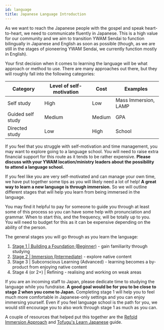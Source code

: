 ```yaml
---
id: language
title: Japanese Language Introduction
---
```


As we want to reach the Japanese people with the gospel and speak heart-to-heart, we need to communicate fluently in Japanese. This is a high value for our community and we aim to transition YWAM Sendai to function bilingually in Japanese and English as soon as possible (though, as we are still in the stages of pioneering YWAM Sendai, we currently function mostly in English).

Your first decision when it comes to learning the language will be what approach or method to use. There are many approaches out there, but they will roughly fall into the following categories:

Category | Level of self-motivation | Cost | Examples
--------- | --------- | --------- | ---------
Self study | High | Low | Mass Immersion, LAMP
Guided self study | Medium | Medium | GPA
Directed study | Low | High | School

If you feel that you struggle with self-motivation and time management, you may want to explore going to a language school. You will need to raise extra financial support for this route as it tends to be rather expensive. **Please discuss with your YWAM location/ministry leaders about the possibility to attend a language school.**

If you feel like you are very self-motivated and can manage your own time, we have put together some tips as you will likely need a lot of help! **A great way to learn a new language is through immersion.** So we will outline different stages that will help you learn from being immersed in the language.

You may find it helpful to pay for someone to guide you through at least some of this process so you can have some help with pronunciation and grammar. When to start this, and the frequency, will be totally up to you. You will need to budget for this as it can be expensive depending on the ability of the person.

The general stages you will go through as you learn the language:

1. [Stage 1 | Building a Foundation (Beginner)](language2.md) - gain familiarity through studying
2. [Stage 2 | Immersion (Intermediate)](language3.md) - explore native content
3. Stage 3 | Subconscious Learning (Advanced) - learning becomes a by-product from enjoying native content
4. Stage 4 (or 2+) | Refining - realising and working on weak areas

If you are an incoming staff to Japan, please dedicate time to studying the language while you fundraise. **A good goal would be for you to be close to stage 2 when you come to Japan.** Completing stage 1 will help you to feel much more comfortable in Japanese-only settings and you can enjoy immersing yourself. Even if you feel language school is the path for you, we would still encourage you to also work through stage 1 as much as you can.

A couple of resources that helped put this together are the [Refold Immersion Approach](https://refold.la/) and [Tofugu's Learn Japanese](https://www.tofugu.com/learn-japanese/) guide.
